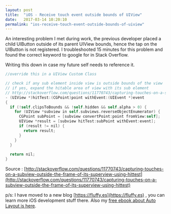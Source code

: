 ```yaml
---
layout: post
title:  "iOS - Receive touch event outside bounds of UIView"
date:   2017-03-14 10:20:10
permalink: "ios-receive-touch-event-outside-bounds-of-uiview"
---
```



An interesting problem I met during work, the previous developer placed a child UIButton outside of its parent UIView bounds, hence the tap on the UIButton is not registered. I troubleshooted 15 minutes for this problem and found the correct keyword to google for in Stack Overflow.

Writing this down in case my future self needs to reference it.

```objectivec
//override this in a UIView Custom Class

// check if any sub element inside view is outside bounds of the view
// if yes, expand the hitable area of view with its sub element
// http://stackoverflow.com/questions/11770743/capturing-touches-on-a-subview-outside-the-frame-of-its-superview-using-hittest
- (UIView *)hitTest:(CGPoint)point withEvent:(UIEvent *)event
{
  if (!self.clipsToBounds && !self.hidden && self.alpha > 0) {
    for (UIView *subview in self.subviews.reverseObjectEnumerator) {
      CGPoint subPoint = [subview convertPoint:point fromView:self];
      UIView *result = [subview hitTest:subPoint withEvent:event];
      if (result != nil) {
        return result;
      }
    }
  }
  
  return nil;
}
```

Source : [http://stackoverflow.com/questions/11770743/capturing-touches-on-a-subview-outside-the-frame-of-its-superview-using-hittest](http://stackoverflow.com/questions/11770743/capturing-touches-on-a-subview-outside-the-frame-of-its-superview-using-hittest)


p/s: I have moved to a new blog [https://fluffy.es](https://fluffy.es) , you can learn more iOS development stuff there. Also my [free ebook about Auto Layout is here](https://fluffy.es/making-sense-of-auto-layout/).
